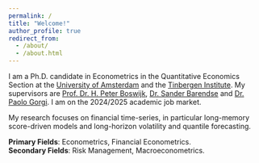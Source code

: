 ```yaml
---
permalink: /
title: "Welcome!"
author_profile: true
redirect_from: 
  - /about/
  - /about.html
---
```


I am a Ph.D. candidate in Econometrics in the Quantitative Economics Section at the [University of Amsterdam](https://ase.uva.nl/content/sections/quantitative-economics/quantitative-economics.html?origin=D4DixO%2FESbuaIXcFryAJdQ) and the [Tinbergen Institute](https://tinbergen.nl/home). 
My supervisors are [Prof. Dr. H. Peter Boswijk](https://www.uva.nl/en/profile/b/o/h.p.boswijk/h.p.boswijk.html#Profile), [Dr. Sander Barendse](https://sites.google.com/view/sanderbarendse/)  and [Dr. Paolo Gorgi](https://www.pgorgi.com/). I am on the 2024/2025 academic job market.

My research focuses on financial time-series, in particular long-memory score-driven models and long-horizon volatility and quantile forecasting. 

**Primary Fields**: Econometrics, Financial Econometrics.<br>
**Secondary Fields**: Risk Management, Macroeconometrics.


